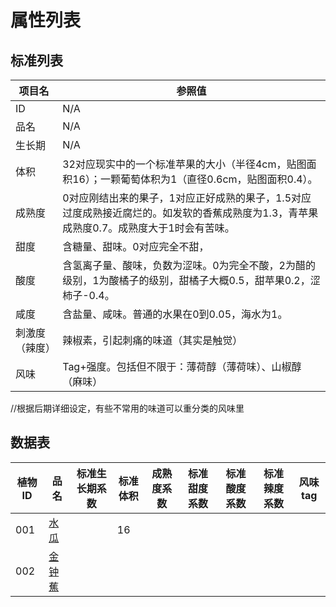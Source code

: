 # 属性列表

## 标准列表
| 项目名  | 参照值    |
| ---   | ---   |
| ID    | N/A   |
| 品名  | N/A   |
| 生长期    | N/A |
| 体积  | 32对应现实中的一个标准苹果的大小（半径4cm，贴图面积16）；一颗葡萄体积为1（直径0.6cm，贴图面积0.4）。|
| 成熟度    | 0对应刚结出来的果子，1对应正好成熟的果子，1.5对应过度成熟接近腐烂的。如发软的香蕉成熟度为1.3，青苹果成熟度0.7。成熟度大于1时会有苦味。|
| 甜度  | 含糖量、甜味。0对应完全不甜，
| 酸度  | 含氢离子量、酸味，负数为涩味。0为完全不酸，2为醋的级别，1为酸橘子的级别，甜橘子大概0.5，甜苹果0.2，涩柿子-0.4。|
| 咸度  | 含盐量、咸味。普通的水果在0到0.05，海水为1。|
| 刺激度（辣度）| 辣椒素，引起刺痛的味道（其实是触觉）|
| 风味  | Tag+强度。包括但不限于：薄荷醇（薄荷味）、山椒醇（麻味）|

//根据后期详细设定，有些不常用的味道可以重分类的风味里

## 数据表
| 植物ID | 品名 | 标准生长期系数 | 标准体积|成熟度系数|标准甜度系数|标准酸度系数|标准辣度系数|风味tag|
| --- |---|---|---|---|---|---|---|---|
|001|[水瓜](waterfruit.md)||16||
|002|[金钟蕉](nanada.md)